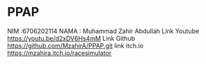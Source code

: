 # PPAP
NIM :6706202114
NAMA : Muhammad Zahir Abdullah
Link Youtube
https://youtu.be/d2xDV6Hs4mM
Link Github
https://github.com/MzahirA/PPAP.git
link itch.io
https://mzahira.itch.io/racesimulator
